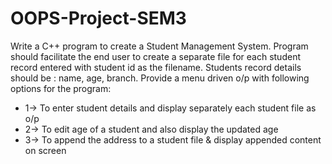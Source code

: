 # OOPS-Project-SEM3

Write a C++ program to create a Student Management System. Program should facilitate the end user to create a separate file for each student record entered with student id as the filename. Students record details should be : name, age, branch. Provide a menu driven o/p with following options for the program:
- 1-> To enter student details and display separately each student file as o/p
- 2-> To edit age of a student and also display the updated age
- 3-> To append the address to a student file & display appended content on screen
